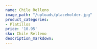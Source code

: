 ```yaml
---
name: Chile Relleno
image_path: "/uploads/placeholder.jpg"
product_categories:
- Platillos
price: '10.95'
sku: Chile Relleno
description_markdown:
---
```

